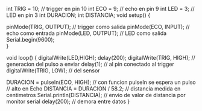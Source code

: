 int TRIG = 10;			// trigger en pin 10
int ECO = 9;			// echo en pin 9
int LED = 3;			// LED en pin 3
int DURACION;
int DISTANCIA;
void setup()
{

  pinMode(TRIG, OUTPUT); 	// trigger como salida
  pinMode(ECO, INPUT);		// echo como entrada
  pinMode(LED, OUTPUT);		// LED como salida
  Serial.begin(9600);  	
}

void loop()
{
   digitalWrite(LED,HIGH);
delay(200);
  digitalWrite(TRIG, HIGH); 		// generacion del pulso a enviar
  delay(1);				// al pin conectado al trigger
  digitalWrite(TRIG, LOW);		// del sensor
  

  DURACION = pulseIn(ECO, HIGH);	// con funcion pulseIn se espera un pulso
  					// alto en Echo
  DISTANCIA = DURACION / 58.2;		// distancia medida en centimetros
  Serial.println(DISTANCIA);		// envio de valor de distancia por monitor serial
  delay(200);				// demora entre datos
}
